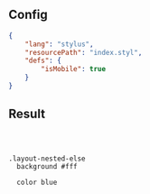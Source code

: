 ## Config

```json
{
    "lang": "stylus",
    "resourcePath": "index.styl",
    "defs": {
        "isMobile": true
    }
}
```

## Result

```stylus



.layout-nested-else
  background #fff

  color blue

```
